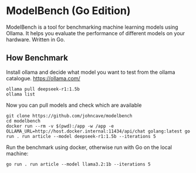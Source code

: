 # ModelBench (Go Edition)

ModelBench is a tool for benchmarking machine learning models using Ollama. It helps you evaluate the performance of different models on your hardware. Written in Go.

## How Benchmark

Install ollama and decide what model you want to test from the ollama catalogue.
https://ollama.com/

```
ollama pull deepseek-r1:1.5b
ollama list
```
Now you can pull models and check which are available
```
git clone https://github.com/johncave/modelbench
cd modelbench 
docker run --rm -v $(pwd):/app -w /app -e OLLAMA_URL=http://host.docker.internal:11434/api/chat golang:latest go run . run article --model deepseek-r1:1.5b --iterations 5
```
Run the benchmark using docker, otherwise run with Go on the local machine:
```
go run . run article --model llama3.2:1b --iterations 5
```